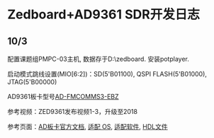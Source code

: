 # Zedboard+AD9361 SDR开发日志

## 10/3

配置课题组PMPC-03主机, 数据存于D:\zedboard. 安装potplayer.

启动模式跳线设置(MIO[6:2])：SD(5'B01100), QSPI FLASH(5'B01000), JTAG(5'B00000)

AD9361板卡型号[AD-FMCOMMS3-EBZ](https://wiki.analog.com/resources/eval/user-guides/adrv936x/introduction)

参考视频：ZED9361发布视频1-3，升级至2018

参考页面：[AD板卡官方文档](https://wiki.analog.com/resources/eval/user-guides/ad-fmcomms3-ebz), [适配 OS](https://wiki.analog.com/resources/tools-software/linux-software/embedded_arm_images?rev=1657888888), [适配软件](https://wiki.analog.com/resources/tools-software/linux-software/fmcomms2_plugin), [HDL文件](https://github.com/analogdevicesinc/hdl/tree/master/projects/fmcomms2/zed)
